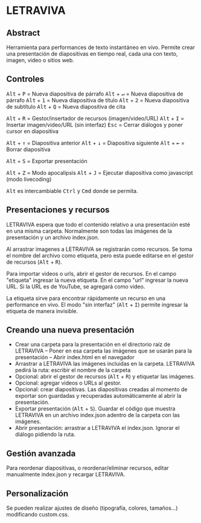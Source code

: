 # LETRAVIVA

## Abstract

Herramienta para performances de texto instantáneo en vivo. Permite crear una presentación de diapositivas en tiempo real, cada una con texto, imagen, video o sitios web.


## Controles

<kbd>Alt</kbd> + <kbd>P</kbd> = Nueva diapositiva de párrafo
<kbd>Alt</kbd> + <kbd>↵</kbd> = Nueva diapositiva de párrafo
<kbd>Alt</kbd> + <kbd>1</kbd> = Nueva diapositiva de título
<kbd>Alt</kbd> + <kbd>2</kbd> = Nueva diapositiva de subtítulo
<kbd>Alt</kbd> + <kbd>Q</kbd> = Nueva diapositiva de cita

<kbd>Alt</kbd> + <kbd>R</kbd> = Gestor/insertador de recursos (imagen/video/URL)
<kbd>Alt</kbd> + <kbd>I</kbd> = Insertar imagen/video/URL (sin interfaz)
<kbd>Esc</kbd> = Cerrar diálogos y poner cursor en diapositiva

<kbd>Alt</kbd> + <kbd>↑</kbd> = Diapositiva anterior
<kbd>Alt</kbd> + <kbd>↓</kbd> = Diapositiva siguiente
<kbd>Alt</kbd> + <kbd>⇤</kbd> = Borrar diapositiva

<kbd>Alt</kbd> + <kbd>S</kbd> = Exportar presentación

<kbd>Alt</kbd> + <kbd>Z</kbd> = Modo apocalipsis
<kbd>Alt</kbd> + <kbd>J</kbd> = Ejecutar diapositiva como javascript (modo livecoding)

<kbd>Alt</kbd> es intercambiable <kbd>Ctrl</kbd> y <kbd>Cmd</kbd> donde se permita.


## Presentaciones y recursos

LETRAVIVA espera que todo el contenido relativo a una presentación esté en una misma carpeta. Normalmente son todas las imágenes de la presentación y un archivo index.json.

Al arrastrar imagenes a LETRAVIVA se registrarán como recursos. Se toma el nombre del archivo como etiqueta, pero esta puede editarse en el gestor de recursos (<kbd>Alt</kbd> + <kbd>R</kbd>).

Para importar videos o urls, abrir el gestor de recursos. En el campo "etiqueta" ingresar la nueva etiqueta. En el campo "url" ingresar la nueva URL. Si la URL es de YouTube, se agregará como video.

La etiqueta sirve para encontrar rápidamente un recurso en una performance en vivo. El modo "sin interfaz" (<kbd>Alt</kbd> + <kbd>I</kbd>) permite ingresar la etiqueta de manera invisible.


## Creando una nueva presentación

- Crear una carpeta para la presentación en el directorio raíz de LETRAVIVA
– Poner en esa carpeta las imágenes que se usarán para la presentación
– Abrir index.html en el navegador
- Arrastrar a LETRAVIVA las imágenes incluidas en la carpeta. LETRAVIVA pedirá la ruta: escribir el nombre de la carpeta
- Opcional: abrir el gestor de recursos (<kbd>Alt</kbd> + <kbd>R</kbd>) y etiquetar las imágenes.
- Opcional: agregar videos o URLs al gestor.
- Opcional: crear diapositivas. Las diapositivas creadas al momento de exportar son guardadas y recuperadas automáticamente al abrir la presentación.
- Exportar presentación (<kbd>Alt</kbd> + <kbd>S</kbd>). Guardar el código que muestra LETRAVIVA en un archivo index.json adentro de la carpeta con las imágenes.
- Abrir presentación: arrastrar a LETRAVIVA el index.json. Ignorar el diálogo pidiendo la ruta.


## Gestión avanzada

Para reordenar diapositivas, o reordenar/eliminar recursos, editar manualmente index.json y recargar LETRAVIVA.


## Personalización

Se pueden realizar ajustes de diseño (tipografía, colores, tamaños…) modificando custom.css.